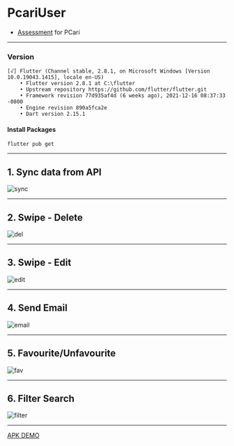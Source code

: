 # PcariUser
- [Assessment](https://github.com/pcari-onboard/flutter-assessment) for PCari

---

### Version

```
[√] Flutter (Channel stable, 2.8.1, on Microsoft Windows [Version 10.0.19043.1415], locale en-US)
    • Flutter version 2.8.1 at C:\flutter
    • Upstream repository https://github.com/flutter/flutter.git
    • Framework revision 77d935af4d (6 weeks ago), 2021-12-16 08:37:33 -0800
    • Engine revision 890a5fca2e
    • Dart version 2.15.1
```

#### Install Packages
```
flutter pub get
```


---

## 1. Sync data from API
![sync](https://github.com/chrisnph/placeholder-pcari/blob/main/app/images/sync.gif?raw=true)

---

## 2. Swipe - Delete
![del](https://github.com/chrisnph/placeholder-pcari/blob/main/app/images/del.gif?raw=true)

---

## 3. Swipe - Edit
![edit](https://github.com/chrisnph/placeholder-pcari/blob/main/app/images/edit.gif?raw=true)

---

## 4. Send Email
![email](https://github.com/chrisnph/placeholder-pcari/blob/main/app/images/email.gif?raw=true)

---

## 5. Favourite/Unfavourite
![fav](https://github.com/chrisnph/placeholder-pcari/blob/main/app/images/fav.gif?raw=true)

---

## 6. Filter Search
![filter](https://github.com/chrisnph/placeholder-pcari/blob/main/app/images/filter.gif?raw=true)

---


[APK DEMO](https://github.com/chrisnph/placeholder-pcari/tree/main/app)